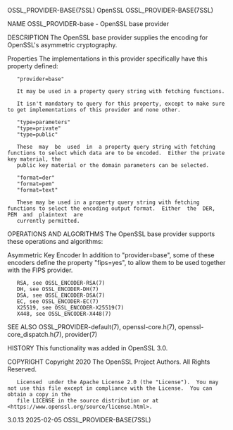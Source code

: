 OSSL_PROVIDER-BASE(7SSL)						    OpenSSL						      OSSL_PROVIDER-BASE(7SSL)

NAME
       OSSL_PROVIDER-base - OpenSSL base provider

DESCRIPTION
       The OpenSSL base provider supplies the encoding for OpenSSL's asymmetric cryptography.

   Properties
       The implementations in this provider specifically have this property defined:

       "provider=base"

       It may be used in a property query string with fetching functions.

       It isn't mandatory to query for this property, except to make sure to get implementations of this provider and none other.

       "type=parameters"
       "type=private"
       "type=public"

       These  may  be  used  in	 a property query string with fetching functions to select which data are to be encoded.  Either the private key material, the
       public key material or the domain parameters can be selected.

       "format=der"
       "format=pem"
       "format=text"

       These may be used in a property query string with fetching functions to select the encoding output format.  Either  the	DER,  PEM  and	plaintext  are
       currently permitted.

OPERATIONS AND ALGORITHMS
       The OpenSSL base provider supports these operations and algorithms:

   Asymmetric Key Encoder
       In addition to "provider=base", some of these encoders define the property "fips=yes", to allow them to be used together with the FIPS provider.

       RSA, see OSSL_ENCODER-RSA(7)
       DH, see OSSL_ENCODER-DH(7)
       DSA, see OSSL_ENCODER-DSA(7)
       EC, see OSSL_ENCODER-EC(7)
       X25519, see OSSL_ENCODER-X25519(7)
       X448, see OSSL_ENCODER-X448(7)

SEE ALSO
       OSSL_PROVIDER-default(7), openssl-core.h(7), openssl-core_dispatch.h(7), provider(7)

HISTORY
       This functionality was added in OpenSSL 3.0.

COPYRIGHT
       Copyright 2020 The OpenSSL Project Authors. All Rights Reserved.

       Licensed	 under the Apache License 2.0 (the "License").	You may not use this file except in compliance with the License.  You can obtain a copy in the
       file LICENSE in the source distribution or at <https://www.openssl.org/source/license.html>.

3.0.13									  2025-02-05						      OSSL_PROVIDER-BASE(7SSL)
